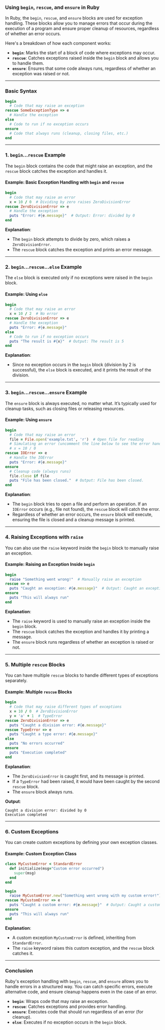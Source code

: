 ### **Using `begin`, `rescue`, and `ensure` in Ruby**

In Ruby, the `begin`, `rescue`, and `ensure` blocks are used for exception handling. These blocks allow you to manage errors that occur during the execution of a program and ensure proper cleanup of resources, regardless of whether an error occurs.

Here's a breakdown of how each component works:

- **`begin`**: Marks the start of a block of code where exceptions may occur.
- **`rescue`**: Catches exceptions raised inside the `begin` block and allows you to handle them.
- **`ensure`**: Ensures that some code always runs, regardless of whether an exception was raised or not.

---

### **Basic Syntax**

```ruby
begin
  # Code that may raise an exception
rescue SomeExceptionType => e
  # Handle the exception
else
  # Code to run if no exception occurs
ensure
  # Code that always runs (cleanup, closing files, etc.)
end
```

---

### **1. `begin`...`rescue` Example**

The `begin` block contains the code that might raise an exception, and the `rescue` block catches the exception and handles it.

#### **Example: Basic Exception Handling with `begin` and `rescue`**

```ruby
begin
  # Code that may raise an error
  x = 10 / 0  # Dividing by zero raises ZeroDivisionError
rescue ZeroDivisionError => e
  # Handle the exception
  puts "Error: #{e.message}"  # Output: Error: divided by 0
end
```

**Explanation**:
- The `begin` block attempts to divide by zero, which raises a `ZeroDivisionError`.
- The `rescue` block catches the exception and prints an error message.

---

### **2. `begin`...`rescue`...`else` Example**

The `else` block is executed only if no exceptions were raised in the `begin` block.

#### **Example: Using `else`**

```ruby
begin
  # Code that may raise an error
  x = 10 / 2  # No error
rescue ZeroDivisionError => e
  # Handle the exception
  puts "Error: #{e.message}"
else
  # Code to run if no exception occurs
  puts "The result is #{x}"  # Output: The result is 5
end
```

**Explanation**:
- Since no exception occurs in the `begin` block (division by 2 is successful), the `else` block is executed, and it prints the result of the division.

---

### **3. `begin`...`rescue`...`ensure` Example**

The `ensure` block is always executed, no matter what. It’s typically used for cleanup tasks, such as closing files or releasing resources.

#### **Example: Using `ensure`**

```ruby
begin
  # Code that may raise an error
  file = File.open('example.txt', 'r')  # Open file for reading
  # Simulating an error (uncomment the line below to see the error handling)
  # x = 10 / 0
rescue IOError => e
  # Handle the IOError
  puts "Error: #{e.message}"
ensure
  # Cleanup code (always runs)
  file.close if file
  puts "File has been closed."  # Output: File has been closed.
end
```

**Explanation**:
- The `begin` block tries to open a file and perform an operation. If an `IOError` occurs (e.g., file not found), the `rescue` block will catch the error.
- Regardless of whether an error occurs, the `ensure` block will execute, ensuring the file is closed and a cleanup message is printed.

---

### **4. Raising Exceptions with `raise`**

You can also use the `raise` keyword inside the `begin` block to manually raise an exception.

#### **Example: Raising an Exception Inside `begin`**

```ruby
begin
  raise "Something went wrong!"  # Manually raise an exception
rescue => e
  puts "Caught an exception: #{e.message}"  # Output: Caught an exception: Something went wrong!
ensure
  puts "This will always run"
end
```

**Explanation**:
- The `raise` keyword is used to manually raise an exception inside the `begin` block.
- The `rescue` block catches the exception and handles it by printing a message.
- The `ensure` block runs regardless of whether an exception is raised or not.

---

### **5. Multiple `rescue` Blocks**

You can have multiple `rescue` blocks to handle different types of exceptions separately.

#### **Example: Multiple `rescue` Blocks**

```ruby
begin
  # Code that may raise different types of exceptions
  x = 10 / 0  # ZeroDivisionError
  y = 'a' + 1  # TypeError
rescue ZeroDivisionError => e
  puts "Caught a division error: #{e.message}"
rescue TypeError => e
  puts "Caught a type error: #{e.message}"
else
  puts "No errors occurred"
ensure
  puts "Execution completed"
end
```

**Explanation**:
- The `ZeroDivisionError` is caught first, and its message is printed.
- If a `TypeError` had been raised, it would have been caught by the second `rescue` block.
- The `ensure` block always runs.

**Output**:
```
Caught a division error: divided by 0
Execution completed
```

---

### **6. Custom Exceptions**

You can create custom exceptions by defining your own exception classes.

#### **Example: Custom Exception Class**

```ruby
class MyCustomError < StandardError
  def initialize(msg="Custom error occurred")
    super(msg)
  end
end

begin
  raise MyCustomError.new("Something went wrong with my custom error!")
rescue MyCustomError => e
  puts "Caught a custom error: #{e.message}"  # Output: Caught a custom error: Something went wrong with my custom error!
ensure
  puts "This will always run"
end
```

**Explanation**:
- A custom exception `MyCustomError` is defined, inheriting from `StandardError`.
- The `raise` keyword raises this custom exception, and the `rescue` block catches it.

---

### **Conclusion**

Ruby's exception handling with `begin`, `rescue`, and `ensure` allows you to handle errors in a structured way. You can catch specific errors, execute alternative code, and ensure cleanup happens even in the case of an error.

- **`begin`**: Wraps code that may raise an exception.
- **`rescue`**: Catches exceptions and provides error handling.
- **`ensure`**: Executes code that should run regardless of an error (for cleanup).
- **`else`**: Executes if no exception occurs in the `begin` block.
